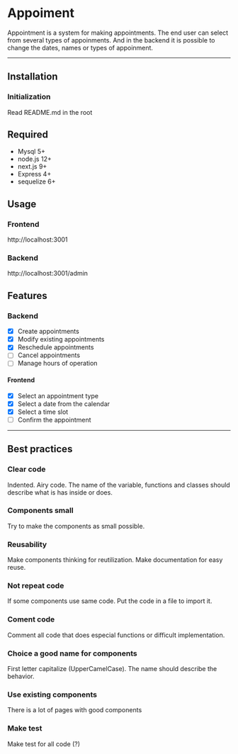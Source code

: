 # Appoiment
Appointment is a system for making appointments. The end user can select from several types of appoinments. And in the backend it is possible to change the dates, names or types of appoinment.

---

## Installation
### Initialization
Read README.md in the root

## Required
- Mysql 5+
- node.js 12+
- next.js 9+
- Express 4+
- sequelize 6+

## Usage
### Frontend
http://localhost:3001
### Backend
http://localhost:3001/admin


## Features
### Backend
- [x] Create appointments
- [x] Modify existing appointments
- [x] Reschedule appointments
- [ ] Cancel appointments
- [ ] Manage hours of operation
#### Frontend
- [x] Select an appointment type
- [x] Select a date from the calendar
- [x] Select a time slot
- [ ] Confirm the appointment

---

## Best practices
### Clear code
Indented.
Airy code.
The name of the variable, functions and classes should describe what is has inside or does.
### Components small
Try to make the components as small possible.
### Reusability 
Make components thinking for reutilization.
Make documentation for easy reuse.
### Not repeat code
If some components use same code. Put the code in a file to import it.
### Coment code
Comment all code that does especial functions or difficult implementation.
### Choice a good name for components
First letter capitalize (UpperCamelCase).
The name should describe the behavior.
### Use existing components
There is a lot of pages with good components
### Make test 
Make test for all code (?)